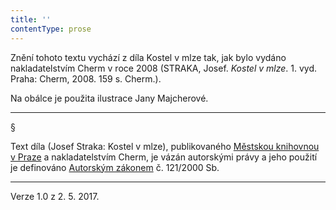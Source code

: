 ```yaml
---
title: ''
contentType: prose
---
```


Znění tohoto textu vychází z díla Kostel v mlze tak, jak bylo vydáno nakladatelstvím Cherm v roce 2008 (STRAKA, Josef. _Kostel v mlze_. 1. vyd. Praha: Cherm, 2008. 159 s. Cherm.).

Na obálce je použita ilustrace Jany Majcherové.

* * *

§

Text díla (Josef Straka: Kostel v mlze), publikovaného [Městskou knihovnou v Praze](http://www.mlp.cz/) a nakladatelstvím Cherm, je vázán autorskými právy a jeho použití je definováno [Autorským zákonem](https://www.mkcr.cz/predpisy-zakonu-709.html) č. 121/2000 Sb.

* * *

Verze 1.0 z 2. 5. 2017.
